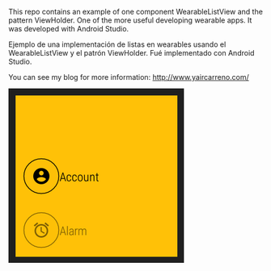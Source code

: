 This repo contains an example of one component WearableListView and the pattern ViewHolder. One of the more useful developing wearable apps.
It was developed with Android Studio.

Ejemplo de una implementación de listas en wearables usando el WearableListView y el patrón ViewHolder.
Fué implementado con Android Studio.

You can see my blog for more information: http://www.yaircarreno.com/

![ScreenShot](https://github.com/yaircarreno/WearableListView/blob/master/screenshot/WearableListView.gif)